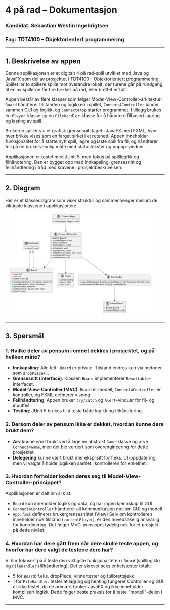 # 4 på rad – Dokumentasjon

### Kandidat: Sebastian Westin Ingebrigtsen

### Fag: TDT4100 – Objektorientert programmering

---

## 1. Beskrivelse av appen

Denne applikasjonen er et digitalt 4 på rad-spill utviklet med Java og JavaFX som del av prosjektet i TDT4100 – Objektorientert programmering. Spillet lar to spillere spille mot hverandre lokalt, der turene går på rundgang til en av spillerne får fire brikker på rad, eller brettet er fullt.

Appen består av flere klasser som følger Model-View-Controller-arkitektur: `Board` håndterer tilstanden og logikken i spillet, `Connect4Controller` binder sammen GUI og logikk, og `Connect4App` starter programmet. I tillegg brukes en `Player`-klasse og en `FileHandler`-klasse for å håndtere filbasert lagring og lasting av spill.

Brukeren spiller via et grafisk grensesnitt laget i JavaFX med FXML, hvor hver brikke vises som en farget sirkel i et rutenett. Appen inneholder funksjonalitet for å starte nytt spill, lagre og laste spill fra fil, og håndterer feil på en brukervennlig måte med statustekster og popup-vinduer.

Applikasjonen er testet med JUnit 5, med fokus på spilllogikk og filhåndtering. Den er bygget opp med innkapsling, grensesnitt og feilhåndtering i tråd med kravene i prosjektbeskrivelsen.

---

## 2. Diagram

Her er et klassediagram som viser struktur og sammenhenger mellom de viktigste klassene i applikasjonen:

![Klassediagram](diagram.png)

---

## 3. Spørsmål

### 1. Hvilke deler av pensum i emnet dekkes i prosjektet, og på hvilken måte?

- **Innkapsling**: Alle felt i `Board` er private. Tilstand endres kun via metoder som `dropPiece()`.
- **Grensesnitt (interface)**: Klassen `Board` implementerer `Resettable`-interfacet.
- **Model-View-Controller (MVC)**: `Board` er modell, `Connect4Controller` er kontroller, og FXML definerer visning.
- **Feilhåndtering**: Appen bruker `try/catch` og `Alert`-vinduer for fil- og inputfeil.
- **Testing**: JUnit 5 brukes til å teste både logikk og filhåndtering.

### 2. Dersom deler av pensum ikke er dekket, hvordan kunne dere brukt dem?

- **Arv** kunne vært brukt ved å lage en abstrakt `Game`-klasse og arve `Connect4Game`, men det ble vurdert som overengineering for dette prosjektet.
- **Delegering** kunne vært brukt mer eksplisitt for f.eks. UI-oppdatering, men vi valgte å holde logikken samlet i kontrolleren for enkelhet.

### 3. Hvordan forholder koden deres seg til Model-View-Controller-prinsippet?

Applikasjonen er delt inn slik at:

- `Board` kun inneholder logikk og data, og har ingen kjennskap til GUI
- `Connect4Controller` håndterer all kommunikasjon mellom GUI og modell
- `App.fxml` definerer brukergrensesnittet (View)
  Selv om kontrolleren inneholder noe tilstand (`currentPlayer`), er den hovedsakelig ansvarlig for koordinering. Det følger MVC-prinsippet tydelig nok for et prosjekt på dette nivået.

### 4. Hvordan har dere gått frem når dere skulle teste appen, og hvorfor har dere valgt de testene dere har?

Vi har fokusert på å teste den viktigste funksjonaliteten i `Board` (spilllogikk) og `FileHandler` (filhåndtering). Det er skrevet seks enhetstester totalt:

- 5 for `Board`: f.eks. dropPiece, vinnertester og fullbrettsjekk
- 1 for `FileHandler`: tester at lagring og henting fungerer
  Controller og GUI er ikke testet, da de primært bruker JavaFX og ikke inneholder komplisert logikk. Dette følger beste praksis for å teste "modell"-delen i MVC.

---
